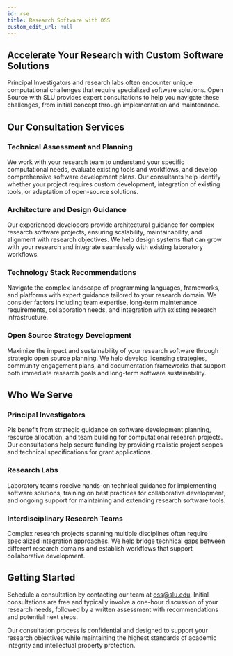 ```yaml
---
id: rse
title: Research Software with OSS
custom_edit_url: null
---
```


## Accelerate Your Research with Custom Software Solutions

Principal Investigators and research labs often encounter unique computational challenges that require specialized software solutions. Open Source with SLU provides expert consultations to help you navigate these challenges, from initial concept through implementation and maintenance.

## Our Consultation Services

### Technical Assessment and Planning

We work with your research team to understand your specific computational needs, evaluate existing tools and workflows, and develop comprehensive software development plans. Our consultants help identify whether your project requires custom development, integration of existing tools, or adaptation of open-source solutions.

### Architecture and Design Guidance

Our experienced developers provide architectural guidance for complex research software projects, ensuring scalability, maintainability, and alignment with research objectives. We help design systems that can grow with your research and integrate seamlessly with existing laboratory workflows.

### Technology Stack Recommendations

Navigate the complex landscape of programming languages, frameworks, and platforms with expert guidance tailored to your research domain. We consider factors including team expertise, long-term maintenance requirements, collaboration needs, and integration with existing research infrastructure.

### Open Source Strategy Development

Maximize the impact and sustainability of your research software through strategic open source planning. We help develop licensing strategies, community engagement plans, and documentation frameworks that support both immediate research goals and long-term software sustainability.

## Who We Serve

### Principal Investigators

PIs benefit from strategic guidance on software development planning, resource allocation, and team building for computational research projects. Our consultations help secure funding by providing realistic project scopes and technical specifications for grant applications.

### Research Labs

Laboratory teams receive hands-on technical guidance for implementing software solutions, training on best practices for collaborative development, and ongoing support for maintaining and extending research software tools.

### Interdisciplinary Research Teams

Complex research projects spanning multiple disciplines often require specialized integration approaches. We help bridge technical gaps between different research domains and establish workflows that support collaborative development.

## Getting Started

Schedule a consultation by contacting our team at [oss@slu.edu](mailto:oss@slu.edu). Initial consultations are free and typically involve a one-hour discussion of your research needs, followed by a written assessment with recommendations and potential next steps.

Our consultation process is confidential and designed to support your research objectives while maintaining the highest standards of academic integrity and intellectual property protection.

